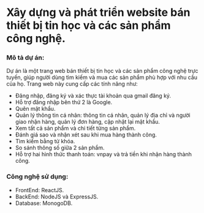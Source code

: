 # Xây dựng và phát triển website bán thiết bị tin học và các sản phẩm công nghệ.

### Mô tả dự án:
Dự án là một trang web bán thiết bị tin học và các sản phẩm công nghệ trực tuyến, giúp người dùng tìm kiếm và mua các sản phẩm phù hợp với nhu cầu của họ. Trang web này cung cấp các tính năng như:
- Đăng nhập, đăng ký và xác thực tài khoản qua gmail đăng ký.
- Hỗ trợ đăng nhập bên thứ 2 là Google.
- Quên mật khẩu.
- Quản lý thông tin cá nhân: thông tin cá nhân, quản lý địa chỉ và người giao nhận hàng, quản lý đơn hàng, cập nhật lại mật khẩu.
- Xem tất cả sản phẩm và chi tiết từng sản phẩm.
- Đánh giá sao và nhận xét sau khi mua hàng thành công.
- Tìm kiếm bằng từ khóa.
- So sánh thông số giữa 2 sản phẩm.
- Hỗ trợ hai hình thức thanh toán: vnpay và trả tiền khi nhận hàng thành công.

### Công nghệ sử dụng:
- FrontEnd: ReactJS.
- BackEnd: NodeJS và ExpressJS.
- Database: MonogoDB.
